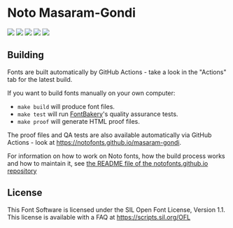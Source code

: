 # Noto Masaram-Gondi

[![][Fontbakery]](https://notofonts.github.io/masaram-gondi/fontbakery/fontbakery-report.html)
[![][Universal]](https://notofonts.github.io/masaram-gondi/fontbakery/fontbakery-report.html)
[![][GF Profile]](https://notofonts.github.io/masaram-gondi/fontbakery/fontbakery-report.html)
[![][Outline Correctness]](https://notofonts.github.io/masaram-gondi/fontbakery/fontbakery-report.html)
[![][Shaping]](https://notofonts.github.io/masaram-gondi/fontbakery/fontbakery-report.html)

[Fontbakery]: https://img.shields.io/endpoint?url=https%3A%2F%2Fraw.githubusercontent.com%2Fnotofonts%2Fmasaram-gondi%2Fgh-pages%2Fbadges%2Foverall.json
[GF Profile]: https://img.shields.io/endpoint?url=https%3A%2F%2Fraw.githubusercontent.com%2Fnotofonts%2Fmasaram-gondi%2Fgh-pages%2Fbadges%2FGoogleFonts.json
[Noto Profile]: https://img.shields.io/endpoint?url=https%3A%2F%2Fraw.githubusercontent.com%2Fnotofonts%2Fmasaram-gondi%2Fgh-pages%2Fbadges%2FNotoFonts.json
[Outline Correctness]: https://img.shields.io/endpoint?url=https%3A%2F%2Fraw.githubusercontent.com%2Fnotofonts%2Fmasaram-gondi%2Fgh-pages%2Fbadges%2FOutlineCorrectnessChecks.json
[Shaping]: https://img.shields.io/endpoint?url=https%3A%2F%2Fraw.githubusercontent.com%2Fnotofonts%2Fmasaram-gondi%2Fgh-pages%2Fbadges%2FShapingChecks.json
[Universal]: https://img.shields.io/endpoint?url=https%3A%2F%2Fraw.githubusercontent.com%2Fnotofonts%2Fmasaram-gondi%2Fgh-pages%2Fbadges%2FUniversal.json

## Building

Fonts are built automatically by GitHub Actions - take a look in the "Actions" tab for the latest build.

If you want to build fonts manually on your own computer:

* `make build` will produce font files.
* `make test` will run [FontBakery](https://github.com/googlefonts/fontbakery)'s quality assurance tests.
* `make proof` will generate HTML proof files.

The proof files and QA tests are also available automatically via GitHub Actions - look at https://notofonts.github.io/masaram-gondi.

For information on how to work on Noto fonts, how the build process
works and how to maintain it, see [the README file of the
notofonts.github.io
repository](https://github.com/notofonts/notofonts.github.io/blob/main/README.md)

## License

This Font Software is licensed under the SIL Open Font License, Version 1.1.
This license is available with a FAQ at
https://scripts.sil.org/OFL
